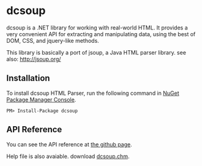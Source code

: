 # dcsoup

dcsoup is a .NET library for working with real-world HTML. It provides a very convenient API for extracting and manipulating data, using the best of DOM, CSS, and jquery-like methods.

This library is basically a port of jsoup, a Java HTML parser library. see also: http://jsoup.org/

## Installation

To install dcsoup HTML Parser, run the following command in [NuGet Package Manager Console](http://docs.nuget.org/docs/start-here/using-the-package-manager-console).

```
PM> Install-Package dcsoup
```

## API Reference

You can see the API reference at [the github page](https://matarillo.github.io/dcsoup/).

Help file is also avaiable. download [dcsoup.chm](https://raw.githubusercontent.com/matarillo/dcsoup/master/sandcastle/Help/dcsoup.chm).
